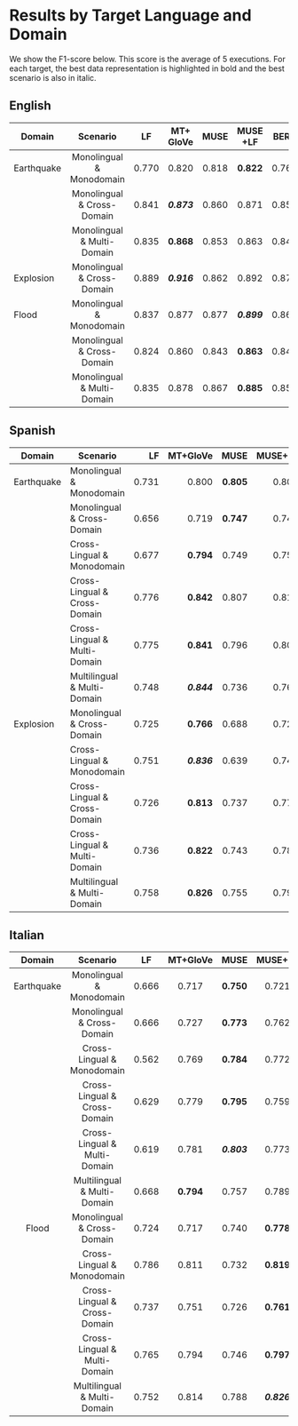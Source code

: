# Results by Target Language and Domain

We show the F1-score below. This score is the average of 5 executions. For each target, the best data representation is highlighted in bold and the
best scenario is also in italic.

## English


| Domain     |            Scenario           |   LF  | MT+      GloVe |  MUSE | MUSE      +LF |  BERT |
|------------|:-----------------------------:|:-----:|:--------------:|:-----:|:-------------:|:-----:|
| Earthquake | Monolingual & Monodomain     | 0.770 |      0.820     | 0.818 |   **0.822**   | 0.766 |
|            | Monolingual & Cross-Domain   | 0.841 |    **_0.873_** | 0.860 |     0.871     | 0.852 |
|            | Monolingual & Multi-Domain   | 0.835 |    **0.868**   | 0.853 |     0.863     | 0.844 |
| Explosion  | Monolingual & Cross-Domain   | 0.889 |    **_0.916_** | 0.862 |     0.892     | 0.871 |
| Flood      | Monolingual & Monodomain     | 0.837 |      0.877     | 0.877 |   **_0.899_** | 0.863 |
|            | Monolingual & Cross-Domain   | 0.824 |      0.860     | 0.843 |   **0.863**   | 0.844 |
|            | Monolingual & Multi-Domain   | 0.835 |      0.878     | 0.867 |   **0.885**   | 0.859 |


## Spanish

| Domain     | Scenario                      |    LF |    MT+GloVe |      MUSE | MUSE+LF |  BERT |
|------------|-------------------------------|------:|------------:|----------:|--------:|------:|
| Earthquake | Monolingual & Monodomain     | 0.731 |       0.800 | **0.805** |   0.801 | 0.793 |
|            | Monolingual & Cross-Domain   | 0.656 |       0.719 | **0.747** |   0.746 | 0.746 |
|            | Cross-Lingual & Monodomain   | 0.677 |   **0.794** |   0.749   |   0.754 | 0.737 |
|            | Cross-Lingual & Cross-Domain | 0.776 |   **0.842** |     0.807 |   0.811 | 0.833 |
|            | Cross-Lingual & Multi-Domain | 0.775 |   **0.841** |     0.796 |   0.805 | 0.813 |
|            | Multilingual & Multi-Domain  | 0.748 | **_0.844_** |     0.736 |   0.766 | 0.740 |
|  Explosion | Monolingual & Cross-Domain   | 0.725 |   **0.766** |     0.688 |   0.721 | 0.723 |
|            | Cross-Lingual & Monodomain   | 0.751 | **_0.836_** |     0.639 |   0.743 | 0.759 |
|            | Cross-Lingual & Cross-Domain | 0.726 |   **0.813** |     0.737 |   0.774 | 0.777 |
|            | Cross-Lingual & Multi-Domain | 0.736 |   **0.822** |     0.743 |   0.782 | 0.786 |
|            | Multilingual & Multi-Domain  | 0.758 |   **0.826** |     0.755 |   0.793 | 0.761 |


## Italian

|   Domain   |            Scenario           |   LF  |  MT+GloVe |     MUSE    |   MUSE+LF   |  BERT |
|:----------:|:-----------------------------:|:-----:|:---------:|:-----------:|:-----------:|:-----:|
| Earthquake | Monolingual & Monodomain     | 0.666 |   0.717   |  **0.750**  |    0.721    | 0.731 |
|            | Monolingual & Cross-Domain   | 0.666 |   0.727   |  **0.773**  |    0.762    | 0.733 |
|            | Cross-Lingual & Monodomain   | 0.562 |   0.769   |  **0.784**  |    0.772    | 0.758 |
|            | Cross-Lingual & Cross-Domain | 0.629 |   0.779   |  **0.795**  |    0.759    | 0.777 |
|            | Cross-Lingual & Multi-Domain | 0.619 |   0.781   | **_0.803_** |    0.773    | 0.785 |
|            | Multilingual & Multi-Domain  | 0.668 | **0.794** |    0.757    |    0.789    | 0.692 |
|    Flood   | Monolingual & Cross-Domain   | 0.724 |   0.717   |    0.740    |  **0.778**  | 0.728 |
|            | Cross-Lingual & Monodomain   | 0.786 |   0.811   |    0.732    |  **0.819**  | 0.645 |
|            | Cross-Lingual & Cross-Domain | 0.737 |   0.751   |    0.726    |  **0.761**  | 0.749 |
|            | Cross-Lingual & Multi-Domain | 0.765 |   0.794   |    0.746    |  **0.797**  | 0.737 |
|            | Multilingual & Multi-Domain  | 0.752 |   0.814   |    0.788    | **_0.826_** | 0.718 |
